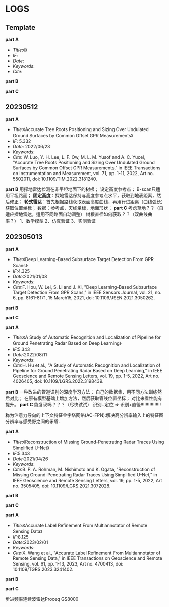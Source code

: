 <!--
 * @Autor: Zhang Tianxiang
 * @Date: 2023-05-12 18:44:17
 * @LastEditors: Zhang Tianxiang
 * @LastEditTime: 2023-05-15 18:26:30
-->
# LOGS

## Template
**part A**
- *Title*:《》
- *IF*:
- *Date*:
- *Keywords*:
- *Cite*:

**part B**

**part C**


## 20230512
**part A**
- *Title*:《Accurate Tree Roots Positioning and Sizing Over
Undulated Ground Surfaces by Common
Offset GPR Measurements》
- *IF*: 5.332
- *Date*: 2022/06/23
- *Keywords*: 
- *Cite*: W. Luo, Y. H. Lee, L. F. Ow, M. L. M. Yusof and A. C. Yucel, "Accurate Tree Roots Positioning and Sizing Over Undulated Ground Surfaces by Common Offset GPR Measurements," in IEEE Transactions on Instrumentation and Measurement, vol. 71, pp. 1-11, 2022, Art no. 5502011, doi: 10.1109/TIM.2022.3181240.

**part B**
用探地雷达检测在非平坦地面下的树根；
设定高度参考点；
B-scan只适用平坦路面；
**固定高度**：探地雷达保持与高度参考点水平，获取到地表距离，然后修正；
**轮式雷达**：首先根据路线获取表面高度曲线，再用行进距离（曲线弧长）获取位置坐标；
数据：参考点，天线坐标，地面形状；
**part C**
考虑草地？？（自适应探地雷达，适用不同路面自动调整）
树根直径如何获取？？（双曲线曲率？）
1、数学模型
2、仿真验证
3、实测验证

## 202305013

**part A**
- *Title*:《Deep Learning-Based Subsurface Target Detection From GPR Scans》
- *IF*:4.325
- *Date*:2021/01/08
- *Keywords*:
- *Cite*:F. Hou, W. Lei, S. Li and J. Xi, "Deep Learning-Based Subsurface Target Detection From GPR Scans," in IEEE Sensors Journal, vol. 21, no. 6, pp. 8161-8171, 15 March15, 2021, doi: 10.1109/JSEN.2021.3050262.

**part B**

**part C**


**part A**
- *Title*:《A Study of Automatic Recognition and Localization of Pipeline for Ground Penetrating Radar Based on Deep Learning》
- *IF*:5.343
- *Date*:2022/08/11
- *Keywords*:
- *Cite*:H. Hu et al., "A Study of Automatic Recognition and Localization of Pipeline for Ground Penetrating Radar Based on Deep Learning," in IEEE Geoscience and Remote Sensing Letters, vol. 19, pp. 1-5, 2022, Art no. 4026405, doi: 10.1109/LGRS.2022.3198439.

**part B**
一种改进的管道识别的深度学习方法；
自己的数据集，用不同方法训练然后对比；
在原有模型基础上增加方法，然后获取管线位置坐标；
对比来看性能有提升。
**part C**
能复现吗？？？（尽快试试）
识别+定位 => 识别+直径!!!!!!!!!!!!!!!!

称为注意力导向的上下文特征金字塔网络(AC-FPN):解决高分辨率输入上的特征图分辨率与感受野之间的矛盾.


**part A**
- *Title*:《Reconstruction of Missing Ground-Penetrating Radar Traces Using Simplified U-Net》
- *IF*:5.343
- *Date*:2021/04/26
- *Keywords*:
- *Cite*:B. P. A. Rohman, M. Nishimoto and K. Ogata, "Reconstruction of Missing Ground-Penetrating Radar Traces Using Simplified U-Net," in IEEE Geoscience and Remote Sensing Letters, vol. 19, pp. 1-5, 2022, Art no. 3505405, doi: 10.1109/LGRS.2021.3072028.

**part B**

**part C**



**part A**
- *Title*:《Accurate Label Refinement From Multiannotator of Remote Sensing Data》
- *IF*:8.125
- *Date*:2023/02/01
- *Keywords*:
- *Cite*:X. Wang et al., "Accurate Label Refinement From Multiannotator of Remote Sensing Data," in IEEE Transactions on Geoscience and Remote Sensing, vol. 61, pp. 1-13, 2023, Art no. 4700413, doi: 10.1109/TGRS.2023.3241402.

**part B**

**part C**



步进频率连续波雷达Proceq GS8000